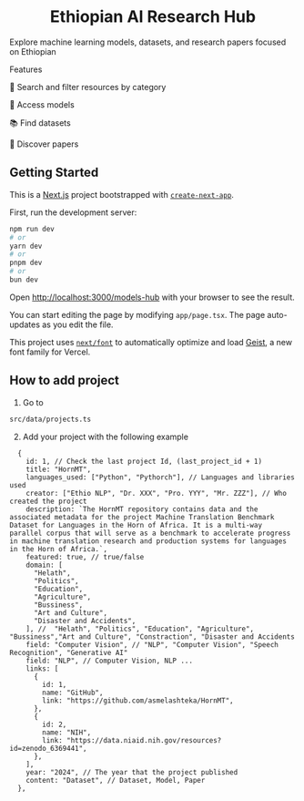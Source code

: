 <div align="center">

# Ethiopian AI Research Hub

</div>

Explore machine learning models, datasets, and research papers focused on Ethiopian 


Features

🔎 Search and filter resources by category

🧠 Access models 

📚 Find datasets 

📄 Discover papers 

## Getting Started

This is a [Next.js](https://nextjs.org) project bootstrapped with [`create-next-app`](https://nextjs.org/docs/app/api-reference/cli/create-next-app).


First, run the development server:

```bash
npm run dev
# or
yarn dev
# or
pnpm dev
# or
bun dev
```

Open [http://localhost:3000/models-hub](http://localhost:3000/models-hub) with your browser to see the result.

You can start editing the page by modifying `app/page.tsx`. The page auto-updates as you edit the file.

This project uses [`next/font`](https://nextjs.org/docs/app/building-your-application/optimizing/fonts) to automatically optimize and load [Geist](https://vercel.com/font), a new font family for Vercel.

## How to add project

1. Go to

```bash
src/data/projects.ts
```

2. Add your project with the following example

```
  {
    id: 1, // Check the last project Id, (last_project_id + 1)
    title: "HornMT",
    languages_used: ["Python", "Pythorch"], // Languages and libraries used
    creator: ["Ethio NLP", "Dr. XXX", "Pro. YYY", "Mr. ZZZ"], // Who created the project
    description: `The HornMT repository contains data and the associated metadata for the project Machine Translation Benchmark Dataset for Languages in the Horn of Africa. It is a multi-way parallel corpus that will serve as a benchmark to accelerate progress in machine translation research and production systems for languages in the Horn of Africa.`,
    featured: true, // true/false
    domain: [
      "Helath",
      "Politics",
      "Education",
      "Agriculture",
      "Bussiness",
      "Art and Culture",
      "Disaster and Accidents",
    ], //  "Helath", "Politics", "Education", "Agriculture", "Bussiness","Art and Culture", "Constraction", "Disaster and Accidents
    field: "Computer Vision", // "NLP", "Computer Vision", "Speech Recognition", "Generative AI"
    field: "NLP", // Computer Vision, NLP ...
    links: [
      {
        id: 1,
        name: "GitHub",
        link: "https://github.com/asmelashteka/HornMT",
      },
      {
        id: 2,
        name: "NIH",
        link: "https://data.niaid.nih.gov/resources?id=zenodo_6369441",
      },
    ],
    year: "2024", // The year that the project published
    content: "Dataset", // Dataset, Model, Paper
  },
```

